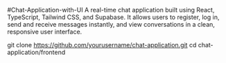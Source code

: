 #Chat-Application-with-UI
A real-time chat application built using React, TypeScript, Tailwind CSS, and Supabase.
It allows users to register, log in, send and receive messages instantly, and view conversations in a clean, responsive user interface.

git clone https://github.com/yourusername/chat-application.git
cd chat-application/frontend
